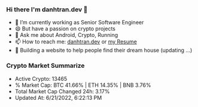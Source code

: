 ### Hi there I'm danhtran.dev 👋

- 🔭 I’m currently working as Senior Software Engineer
- 😄 But have a passion on crypto projects
- 💬 Ask me about Android, Crypto, Running 
- 📫 How to reach me: <a href="https://danhtran.dev" target="_blank">danhtran.dev</a> or <a href="Developer-Resume.pdf" target="_blank">my Resume</a>
- 🌱 Building a website to help people find their dream house (updating ...)

### Crypto Market Summarize
- Active Crypto: 13465
- % Market Cap: BTC 41.66% | ETH 14.35% | BNB 3.76%
- Total Market Cap Changed 24h: 3.17%
- Updated At: 6/21/2022, 6:22:13 PM
